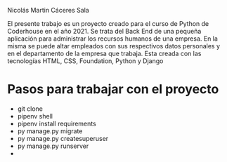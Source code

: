 Nicolás Martin Cáceres Sala

El presente trabajo es un proyecto creado para el curso de Python de Coderhouse en el año 2021. Se trata del Back End de una pequeña aplicación para administrar los recursos humanos de una empresa. En la misma se puede altar empleados con sus respectivos datos personales y en el departamento de la empresa que trabaja. Esta creada con las tecnologías HTML, CSS, Foundation, Python y Django

# Pasos para trabajar con el proyecto
* git clone 
* pipenv shell
* pipenv install requirements
* py manage.py migrate
* py manage.py createsuperuser
* py manage.py runserver
* 
 
